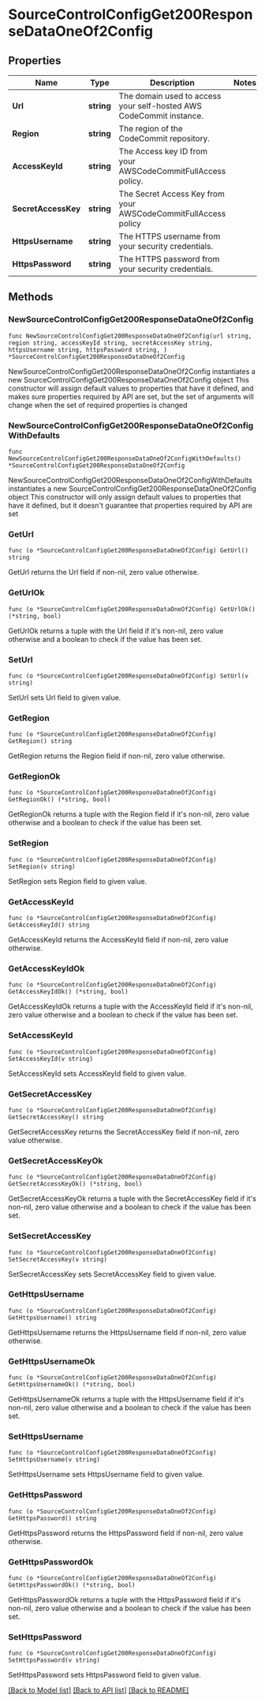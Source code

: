 # SourceControlConfigGet200ResponseDataOneOf2Config

## Properties

Name | Type | Description | Notes
------------ | ------------- | ------------- | -------------
**Url** | **string** | The domain used to access your self-hosted AWS CodeCommit instance. | 
**Region** | **string** | The region of the CodeCommit repository. | 
**AccessKeyId** | **string** | The Access key ID from your AWSCodeCommitFullAccess policy. | 
**SecretAccessKey** | **string** | The Secret Access Key from your AWSCodeCommitFullAccess policy | 
**HttpsUsername** | **string** | The HTTPS username from your security credentials. | 
**HttpsPassword** | **string** | The HTTPS password from your security credentials. | 

## Methods

### NewSourceControlConfigGet200ResponseDataOneOf2Config

`func NewSourceControlConfigGet200ResponseDataOneOf2Config(url string, region string, accessKeyId string, secretAccessKey string, httpsUsername string, httpsPassword string, ) *SourceControlConfigGet200ResponseDataOneOf2Config`

NewSourceControlConfigGet200ResponseDataOneOf2Config instantiates a new SourceControlConfigGet200ResponseDataOneOf2Config object
This constructor will assign default values to properties that have it defined,
and makes sure properties required by API are set, but the set of arguments
will change when the set of required properties is changed

### NewSourceControlConfigGet200ResponseDataOneOf2ConfigWithDefaults

`func NewSourceControlConfigGet200ResponseDataOneOf2ConfigWithDefaults() *SourceControlConfigGet200ResponseDataOneOf2Config`

NewSourceControlConfigGet200ResponseDataOneOf2ConfigWithDefaults instantiates a new SourceControlConfigGet200ResponseDataOneOf2Config object
This constructor will only assign default values to properties that have it defined,
but it doesn't guarantee that properties required by API are set

### GetUrl

`func (o *SourceControlConfigGet200ResponseDataOneOf2Config) GetUrl() string`

GetUrl returns the Url field if non-nil, zero value otherwise.

### GetUrlOk

`func (o *SourceControlConfigGet200ResponseDataOneOf2Config) GetUrlOk() (*string, bool)`

GetUrlOk returns a tuple with the Url field if it's non-nil, zero value otherwise
and a boolean to check if the value has been set.

### SetUrl

`func (o *SourceControlConfigGet200ResponseDataOneOf2Config) SetUrl(v string)`

SetUrl sets Url field to given value.


### GetRegion

`func (o *SourceControlConfigGet200ResponseDataOneOf2Config) GetRegion() string`

GetRegion returns the Region field if non-nil, zero value otherwise.

### GetRegionOk

`func (o *SourceControlConfigGet200ResponseDataOneOf2Config) GetRegionOk() (*string, bool)`

GetRegionOk returns a tuple with the Region field if it's non-nil, zero value otherwise
and a boolean to check if the value has been set.

### SetRegion

`func (o *SourceControlConfigGet200ResponseDataOneOf2Config) SetRegion(v string)`

SetRegion sets Region field to given value.


### GetAccessKeyId

`func (o *SourceControlConfigGet200ResponseDataOneOf2Config) GetAccessKeyId() string`

GetAccessKeyId returns the AccessKeyId field if non-nil, zero value otherwise.

### GetAccessKeyIdOk

`func (o *SourceControlConfigGet200ResponseDataOneOf2Config) GetAccessKeyIdOk() (*string, bool)`

GetAccessKeyIdOk returns a tuple with the AccessKeyId field if it's non-nil, zero value otherwise
and a boolean to check if the value has been set.

### SetAccessKeyId

`func (o *SourceControlConfigGet200ResponseDataOneOf2Config) SetAccessKeyId(v string)`

SetAccessKeyId sets AccessKeyId field to given value.


### GetSecretAccessKey

`func (o *SourceControlConfigGet200ResponseDataOneOf2Config) GetSecretAccessKey() string`

GetSecretAccessKey returns the SecretAccessKey field if non-nil, zero value otherwise.

### GetSecretAccessKeyOk

`func (o *SourceControlConfigGet200ResponseDataOneOf2Config) GetSecretAccessKeyOk() (*string, bool)`

GetSecretAccessKeyOk returns a tuple with the SecretAccessKey field if it's non-nil, zero value otherwise
and a boolean to check if the value has been set.

### SetSecretAccessKey

`func (o *SourceControlConfigGet200ResponseDataOneOf2Config) SetSecretAccessKey(v string)`

SetSecretAccessKey sets SecretAccessKey field to given value.


### GetHttpsUsername

`func (o *SourceControlConfigGet200ResponseDataOneOf2Config) GetHttpsUsername() string`

GetHttpsUsername returns the HttpsUsername field if non-nil, zero value otherwise.

### GetHttpsUsernameOk

`func (o *SourceControlConfigGet200ResponseDataOneOf2Config) GetHttpsUsernameOk() (*string, bool)`

GetHttpsUsernameOk returns a tuple with the HttpsUsername field if it's non-nil, zero value otherwise
and a boolean to check if the value has been set.

### SetHttpsUsername

`func (o *SourceControlConfigGet200ResponseDataOneOf2Config) SetHttpsUsername(v string)`

SetHttpsUsername sets HttpsUsername field to given value.


### GetHttpsPassword

`func (o *SourceControlConfigGet200ResponseDataOneOf2Config) GetHttpsPassword() string`

GetHttpsPassword returns the HttpsPassword field if non-nil, zero value otherwise.

### GetHttpsPasswordOk

`func (o *SourceControlConfigGet200ResponseDataOneOf2Config) GetHttpsPasswordOk() (*string, bool)`

GetHttpsPasswordOk returns a tuple with the HttpsPassword field if it's non-nil, zero value otherwise
and a boolean to check if the value has been set.

### SetHttpsPassword

`func (o *SourceControlConfigGet200ResponseDataOneOf2Config) SetHttpsPassword(v string)`

SetHttpsPassword sets HttpsPassword field to given value.



[[Back to Model list]](../README.md#documentation-for-models) [[Back to API list]](../README.md#documentation-for-api-endpoints) [[Back to README]](../README.md)


